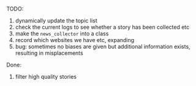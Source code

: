 TODO:

1. dynamically update the topic list
2. check the current logs to see whether a story has been collected etc
3. make the `news_collector` into a class
4. record which websites we have etc, expanding 
5. bug: sometimes no biases are given but additional information exists, resulting in misplacements


Done:
1. filter high quality stories